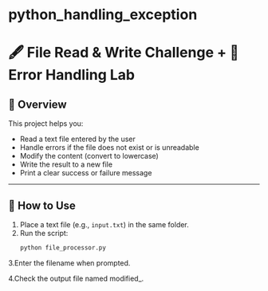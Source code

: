 # python_handling_exception

# 🖋️ File Read & Write Challenge + 🧪 Error Handling Lab

## 📌 Overview

This project helps you:
- Read a text file entered by the user
- Handle errors if the file does not exist or is unreadable
- Modify the content (convert to lowercase)
- Write the result to a new file
- Print a clear success or failure message

---

## 🧾 How to Use

1. Place a text file (e.g., `input.txt`) in the same folder.
2. Run the script:
   ```bash
   python file_processor.py
3.Enter the filename when prompted.

4.Check the output file named modified_<filename>.
